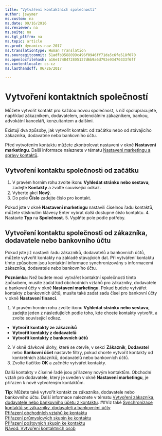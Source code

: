 ```yaml
---
title: "Vytváření kontaktních společností"
author: jswymer
ms.custom: na
ms.date: 09/16/2016
ms.reviewer: na
ms.suite: na
ms.tgt_pltfrm: na
ms.topic: article
ms.prod: dynamics-nav-2017
ms.translationtype: Human Translation
ms.sourcegitcommit: 51adfb3588099c496f0946ff71da5c6fe518f070
ms.openlocfilehash: a16e1748472805137d6b9a6d792e93470333f6ff
ms.contentlocale: cs-cz
ms.lasthandoff: 06/26/2017

---
```

# <a name="create-contact-companies"></a>Vytvoření kontaktních společností
Můžete vytvořit kontakt pro každou novou společnost, s níž spolupracujete, například zákazníkem, dodavatelem, potenciálním zákazníkem, bankou, advokátní kanceláří, konzultantem a dalšími.

Existují dva způsoby, jak vytvořit kontakt: od začátku nebo od stávajícího zákazníka, dodavatele nebo bankovního účtu.

Před vytvořením kontaktu můžete zkontrolovat nastavení v okně **Nastavení marketingu**. Další informace naleznete v tématu [Nastavení marketingu a správy kontaktů](marketing-setup-marketing.md).

## <a name="create-a-company-contact-from-scratch"></a>Vytvoření kontaktu společnosti od začátku
1. V pravém horním rohu zvolte ikonu **Vyhledat stránku nebo sestavu**, zadejte **Kontakty** a zvolte související odkaz.
2. Vyberte akci **Nový**.
3. Do pole **Číslo** zadejte číslo pro kontakt.

  Pokud jste v okně **Nastavení marketingu** nastavili číselnou řadu kontaktů, můžete stisknutím klávesy Enter vybrat další dostupné číslo kontaktu.
4. Nastavte **Typ** na **Společnost**.
5. Vyplňte pole podle potřeby.

## <a name="create-a-company-contact-from-a-customer-vendor-or-bank-account"></a>Vytvoření kontaktu společnosti od zákazníka, dodavatele nebo bankovního účtu
Pokud jste již nastavili řadu zákazníků, dodavatelů a bankovních účtů, můžete vytvořit kontakty na základě stávajících dat. Při vytváření kontaktu tímto způsobem jsou kontaktní informace synchronizovány s informacemi zákazníka, dodavatele nebo bankovního účtu.

**Poznámka**: Než budete moci vytvářet kontaktní společnosti tímto způsobem, musíte zadat kód obchodních vztahů pro zákazníky, dodavatele a bankovní účty v okně **Nastavení marketingu**. Pokud budete vytvářet kontakty z bankovních účtů, musíte také zadat sadu čísel pro bankovní účty v okně **Nastavení financí**.

1. V pravém horním rohu zvolte ikonu **Vyhledat stránku nebo sestavu**, zadejte jeden z následujících podle toho, kde chcete kontakty vytvořit, a zvolte související odkaz.
  * **Vytvořit kontakty ze zákazníků**
  * **Vytvořit kontakty z dodavatelů**
  * **Vytvořit kontakty z bankovních účtů**
2. V okně dávkové úlohy, které se otevře, v sekci **Zákazník**, **Dodavatel** nebo **Bankovní účet** nastavte filtry, pokud chcete vytvořit kontakty od konkrétních zákazníků, dodavatelů nebo bankovních účtů.
3. Zvolte tlačítko **OK** a začněte vytvářet kontakty.

  Další kontakty v číselné řadě jsou přiřazeny novým kontaktům. Obchodní vztah pro dodavatele, který je uveden v okně **Nastavení marketingu**, je přiřazen k nově vytvořeným kontaktům.

**Tip**: Můžete také vytvořit kontakt ze zákazníka, dodavatele nebo bankovního účtu. Další informace naleznete v tématu [Vytvoření zákazníka, dodavatele nebo bankovního účetu z kontaktu](marketing-how-create-contacts-new-customers-vendors-bank-accounts.md).
##<a name="see-also"></a>Viz také
[Synchronizace kontaktů se zákazníky, dodavateli a bankovními účty](marketing-synchronize-contacts-customers-vendors-bank-accounts.md)  
[Přiřazení obchodních vztahů ke kontaktu](marketing-business-relations.md#assign-business-relations-to-a-contact)  
[Přiřazení průmyslových skupin ke kontaktu](marketing-industry-groups.md#assign-industry-groups-to-a-contact)  
[Přiřazení poštovních skupin ke kontaktu](marketing-mailing-groups.md#assign-mailing-groups-to-a-contact)  
[Návod: Vytvoření kontaktních osob](marketing-create-contact-persons.md)  


